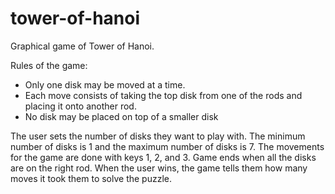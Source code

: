 # tower-of-hanoi

Graphical game of Tower of Hanoi.

Rules of the game:
- Only one disk may be moved at a time.
- Each move consists of taking the top disk from one of the rods and placing it onto another rod.
- No disk may be placed on top of a smaller disk

The user sets the number of disks they want to play with. The minimum number of disks is 1 and the maximum number of disks is 7.
The movements for the game are done with keys 1, 2, and 3.
Game ends when all the disks are on the right rod.
When the user wins, the game tells them how many moves it took them to solve the puzzle.
